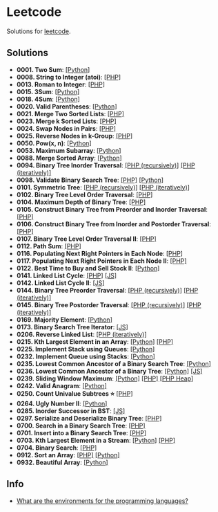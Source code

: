 # Leetcode

Solutions for [leetcode](https://leetcode.com/).

## Solutions

- **0001. Two Sum**: [[Python]](./python/solutions/s0001_two_sum.py)
- **0008. String to Integer (atoi)**: [[PHP]](./php/src/0008_string_to_integer_(atoi).php)
- **0013. Roman to Integer**: [[PHP]](./php/src/0013_roman_to_integer.php)
- **0015. 3Sum**: [[Python]](./python/solutions/s0015_3Sum.py)
- **0018. 4Sum**: [[Python]](./python/solutions/s0018_4Sum.py)
- **0020. Valid Parentheses**: [[Python]](./python/solutions/s0020_valid_parentheses.py)
- **0021. Merge Two Sorted Lists**: [[PHP]](./php/src/0021_merge_two_sorted_lists.php)
- **0023. Merge k Sorted Lists**: [[PHP]](./php/src/0023_merge_k_sorted_lists.php)
- **0024. Swap Nodes in Pairs**: [[PHP]](./php/src/0024_swap_nodes_in_pairs.php)
- **0025. Reverse Nodes in k-Group**: [[PHP]](./php/src/0025_reverse_nodes_in_k_group.php) 
- **0050. Pow(x, n)**: [[Python]](./python/solutions/s0050_Pow_x_n.py)
- **0053. Maximum Subarray**: [[Python]](./python/solutions/s0053_maximum_subarray.py)
- **0088. Merge Sorted Array**: [[Python]](./python/solutions/s0088_merge_sorted_array.py)
- **0094. Binary Tree Inorder Traversal**: [[PHP (recursively)]](./php/src/0094_binary_tree_inorder_traversal_recursively.php) [[PHP (iteratively)]](./php/src/0094_binary_tree_inorder_traversal_iteratively.php)
- **0098. Validate Binary Search Tree**: [[PHP]](./php/src/0098_validate_binary_search_tree.php) [[Python]](./python/solutions/s0098_validate_binary_search_tree.py)
- **0101. Symmetric Tree**: [[PHP (recursively)]](./php/src/0101_symmetric_tree_recursively.php) [[PHP (iteratively)]](./php/src/0101_symmetric_tree_iteratively.php)
- **0102. Binary Tree Level Order Traversal**: [[PHP]](./php/src/0102_binary_tree_level_order_traversal.php)
- **0104. Maximum Depth of Binary Tree**: [[PHP]](./php/src/0104_maximum_depth_of_binary_tree.php)
- **0105. Construct Binary Tree from Preorder and Inorder Traversal**: [[PHP]](./php/src/0105_construct_binary_tree_from_preorder_and_inorder_traversal.php)
- **0106. Construct Binary Tree from Inorder and Postorder Traversal**: [[PHP]](./php/src/0106_construct_binary_tree_from_inorder_and_postorder_traversal.php)
- **0107. Binary Tree Level Order Traversal II**: [[PHP]](./php/src/0107_binary_tree_level_order_traversal_II.php)
- **0112. Path Sum**: [[PHP]](./php/src/0112_path_sum.php)
- **0116. Populating Next Right Pointers in Each Node**: [[PHP]](./php/src/0116_populating_next_right_pointers_in_each_node_a1.php)
- **0117. Populating Next Right Pointers in Each Node II**: [[PHP]](./php/src/0117_populating_next_right_pointers_in_each_node_ii.php)
- **0122. Best Time to Buy and Sell Stock II**: [[Python]](./python/solutions/s0122_Best_Time_to_Buy_and_Sell_Stock_II.py)
- **0141. Linked List Cycle**: [[PHP]](./php/src/0141_linked_list_cycle.php) [[JS]](./js/src/0141_linked_list_cycle.js)
- **0142. Linked List Cycle II**: [[JS]](./js/src/0142_linked_list_cycle_II.js)
- **0144. Binary Tree Preorder Traversal**: [[PHP (recursively)]](./php/src/0144_binary_tree_preorder_traversal_recursively.php) [[PHP (iteratively)]](./php/src/0144_binary_tree_preorder_traversal_iteratively.php)
- **0145. Binary Tree Postorder Traversal**: [[PHP (recursively)]](./php/src/0145_binary_tree_postorder_traversal_recursively.php) [[PHP (iteratively)]](./php/src/0145_binary_tree_postorder_traversal_iteratively.php)
- **0169. Majority Element**: [[Python]](./python/solutions/s0169_majority_element.py)
- **0173. Binary Search Tree Iterator**: [[JS]](./js/src/0173_binary_search_tree_iterator.js)
- **0206. Reverse Linked List**: [[PHP (iteratively)]](./php/src/0206_reverse_linked_list_iteratively.php)
- **0215. Kth Largest Element in an Array**: [[Python]](./python/solutions/s0215_kth_largest_element_in_an_array.py) [[PHP]](./php/src/0215_kth_largest_element_in_an_array.php)
- **0225. Implement Stack using Queues**: [[Python]](./python/solutions/s0225_implement_stack_using_queues.py)
- **0232. Implement Queue using Stacks**: [[Python]](./python/solutions/s0232_implement_queue_using_stacks.py)
- **0235. Lowest Common Ancestor of a Binary Search Tree**: [[Python]](./python/solutions/s0235_Lowest_Common_Ancestor_of_a_Binary_Search_Tree.py)
- **0236. Lowest Common Ancestor of a Binary Tree**: [[Python]](./python/solutions/s0236_Lowest_Common_Ancestor_of_a_Binary_Tree.py) [[JS]](./js/src/0236_lowest_common_ancestor_of_a_binary_tree_a1.js)
- **0239. Sliding Window Maximum**: [[Python]](./python/solutions/s0239_sliding_window_maximum.py) [[PHP]](./php/src/0239_sliding_window_maximum.php) [[PHP Heap]](./php/src/0239_sliding_window_maximum_heap.php)
- **0242. Valid Anagram**: [[Python]](./python/solutions/s0242_valid_anagram.py)
- **0250. Count Univalue Subtrees :star:** [[PHP]](./php/src/0250_count_univalue_subtrees.php)
- **0264. Ugly Number II**: [[Python]](./python/solutions/s0264_ugly_number_II.py)
- **0285. Inorder Successor in BST**: [[JS]](./js/src/0285_inorder_successor_in_BST.js)
- **0297. Serialize and Deserialize Binary Tree**: [[PHP]](./php/src/0297_serialize_and_deserialize_binary_tree.php)
- **0700. Search in a Binary Search Tree**: [[PHP]](./php/src/0700_search_in_a_binary_search_tree.php)
- **0701. Insert into a Binary Search Tree**: [[PHP]](./php/src/0701_insert_into_a_binary_search_tree.php)
- **0703. Kth Largest Element in a Stream**: [[Python]](./python/solutions/s0703_kth_largest_element_in_a_stream.py) [[PHP]](./php/src/0703_kth_largest_element_in_a_stream.php)
- **0704. Binary Search**: [[PHP]](./php/src/0704_binary_search.php)
- **0912. Sort an Array**: [[PHP]](./php/src/0912_sort_an_array.php) [[Python]](./python/solutions/s0912_sort_an_array.py)
- **0932. Beautiful Array**: [[Python]](./python/solutions/s0932_beautiful_array.py)

## Info

- [What are the environments for the programming languages?](https://support.leetcode.com/hc/en-us/articles/360011833974-What-are-the-environments-for-the-programming-languages)

